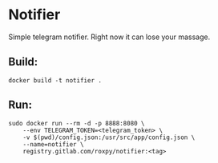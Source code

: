 # Notifier

Simple telegram notifier. Right now it can lose your massage.

## Build:
```docker build -t notifier .```

## Run:
```
sudo docker run --rm -d -p 8888:8080 \
    --env TELEGRAM_TOKEN=<telegram_token> \
    -v $(pwd)/config.json:/usr/src/app/config.json \
    --name=notifier \
    registry.gitlab.com/roxpy/notifier:<tag>
```
